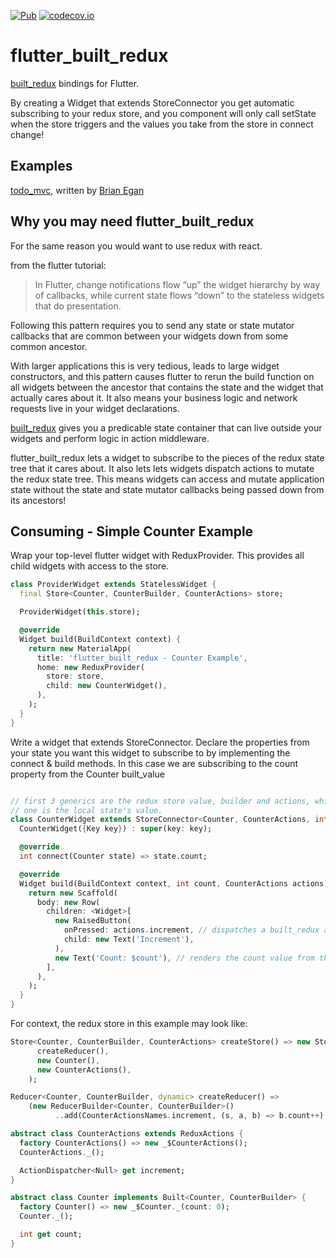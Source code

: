 [![Pub](https://img.shields.io/pub/v/flutter_built_redux.svg)](https://pub.dartlang.org/packages/flutter_built_redux)
[![codecov.io](http://codecov.io/github/davidmarne/flutter_built_redux/coverage.svg?branch=master)](http://codecov.io/github/davidmarne/flutter_built_redux?branch=master)

# flutter_built_redux

[built_redux] bindings for Flutter.

By creating a Widget that extends StoreConnector you get automatic subscribing to your redux store, and you component will only call setState when the store triggers and the values you take from the store in connect change!

## Examples

[todo_mvc], written by [Brian Egan]

## Why you may need flutter_built_redux

For the same reason you would want to use redux with react.

from the flutter tutorial:

> In Flutter, change notifications flow “up” the widget hierarchy by way of callbacks, while current state flows “down” to the stateless widgets that do presentation.

Following this pattern requires you to send any state or state mutator callbacks that are common between your widgets down from some common ancestor.

With larger applications this is very tedious, leads to large widget constructors, and this pattern causes flutter to rerun the build function on all widgets between the ancestor that contains the state and the widget that actually cares about it. It also means your business logic and network requests live in your widget declarations.

[built_redux] gives you a predicable state container that can live outside your widgets and perform logic in action middleware.

flutter_built_redux lets a widget to subscribe to the pieces of the redux state tree that it cares about. It also lets lets widgets dispatch actions to mutate the redux state tree. This means widgets can access and mutate application state without the state and state mutator callbacks being passed down from its ancestors!

## Consuming - Simple Counter Example

Wrap your top-level flutter widget with ReduxProvider. This provides
all child widgets with access to the store.

```dart
class ProviderWidget extends StatelessWidget {
  final Store<Counter, CounterBuilder, CounterActions> store;

  ProviderWidget(this.store);

  @override
  Widget build(BuildContext context) {
    return new MaterialApp(
      title: 'flutter_built_redux - Counter Example',
      home: new ReduxProvider(
        store: store,
        child: new CounterWidget(),
      ),
    );
  }
}
```

Write a widget that extends StoreConnector.
Declare the properties from your state you want this widget to subscribe to by
implementing the connect & build methods. In this case
we are subscribing to the count property from the Counter built_value

```dart

// first 3 generics are the redux store value, builder and actions, while the last
// one is the local state's value.
class CounterWidget extends StoreConnector<Counter, CounterActions, int> {
  CounterWidget({Key key}) : super(key: key);

  @override
  int connect(Counter state) => state.count;

  @override
  Widget build(BuildContext context, int count, CounterActions actions) {
    return new Scaffold(
      body: new Row(
        children: <Widget>[
          new RaisedButton(
            onPressed: actions.increment, // dispatches a built_redux action
            child: new Text('Increment'),
          ),
          new Text('Count: $count'), // renders the count value from the built_redux store
        ],
      ),
    );
  }
}
```

For context, the redux store in this example may look like:

```dart
Store<Counter, CounterBuilder, CounterActions> createStore() => new Store(
      createReducer(),
      new Counter(),
      new CounterActions(),
    );

Reducer<Counter, CounterBuilder, dynamic> createReducer() =>
    (new ReducerBuilder<Counter, CounterBuilder>()
          ..add(CounterActionsNames.increment, (s, a, b) => b.count++).build();

abstract class CounterActions extends ReduxActions {
  factory CounterActions() => new _$CounterActions();
  CounterActions._();

  ActionDispatcher<Null> get increment;
}

abstract class Counter implements Built<Counter, CounterBuilder> {
  factory Counter() => new _$Counter._(count: 0);
  Counter._();

  int get count;
}

```

[built_redux]: https://github.com/davidmarne/built_redux

[todo_mvc]: https://gitlab.com/brianegan/flutter_architecture_samples/tree/master/example/built_redux

[Brian Egan]: https://gitlab.com/brianegan
